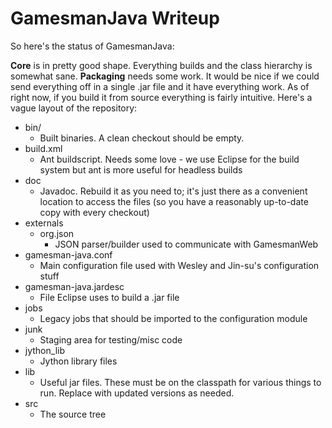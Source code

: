 GamesmanJava Writeup
====================

So here's the status of GamesmanJava:

**Core** is in pretty good shape. Everything builds and the class hierarchy is somewhat sane. **Packaging** needs some work. It would be nice if we could send everything off in a single .jar file and it have everything work. As of right now, if you build it from source everything is fairly intuitive. Here's a vague layout of the repository:

-   bin/
    -   Built binaries. A clean checkout should be empty.
-   build.xml
    -   Ant buildscript. Needs some love - we use Eclipse for the build system but ant is more useful for headless builds
-   doc
    -   Javadoc. Rebuild it as you need to; it's just there as a convenient location to access the files (so you have a reasonably up-to-date copy with every checkout)
-   externals
    -   org.json
        -   JSON parser/builder used to communicate with GamesmanWeb
-   gamesman-java.conf
    -   Main configuration file used with Wesley and Jin-su's configuration stuff
-   gamesman-java.jardesc
    -   File Eclipse uses to build a .jar file
-   jobs
    -   Legacy jobs that should be imported to the configuration module
-   junk
    -   Staging area for testing/misc code
-   jython\_lib
    -   Jython library files
-   lib
    -   Useful jar files. These must be on the classpath for various things to run. Replace with updated versions as needed.
-   src
    -   The source tree


